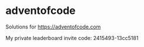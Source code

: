 # adventofcode
Solutions for https://adventofcode.com

My private leaderboard invite code: 2415493-13cc5181
